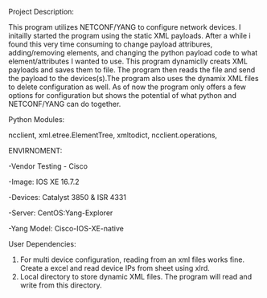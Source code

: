 Project Description:

This program utilizes NETCONF/YANG to configure network devices. I initailly started the program using the static XML payloads. After a while i found this very time consuming to change payload attribures, adding/removing elements, and changing the python payload code to what element/attributes I wanted to use. This program dynamiclly creats XML payloads and saves them to file. The program then reads the file and send the payload to the devices(s).The program also uses the dynamix XML files to delete configuration as well. As of now the program only offers a few options for configuration but shows the potential of what python and  NETCONF/YANG can do together.

Python Modules:

  ncclient, 
  xml.etree.ElementTree, 
  xmltodict, 
  ncclient.operations, 

ENVIRNOMENT:

-Vendor Testing - Cisco

-Image: IOS XE 16.7.2

-Devices: Catalyst 3850 & ISR 4331

-Server: CentOS:Yang-Explorer

-Yang Model: Cisco-IOS-XE-native

User Dependencies:

1. For multi device configuration, reading from an xml files works fine. Create a excel and read device IPs from sheet using xlrd.
2. Local directory to store dynamic XML files. The program will read and write from this directory.



